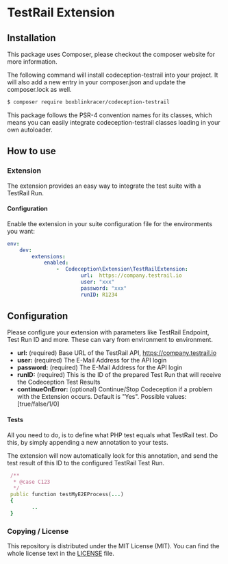 # TestRail Extension


## Installation

This package uses Composer, please checkout the composer website for more information.

The following command will install codeception-testrail into your project. 
It will also add a new entry in your composer.json and update the composer.lock as well.

```bash
$ composer require boxblinkracer/codeception-testrail
```

This package follows the PSR-4 convention names for its classes, which means you can easily integrate codeception-testrail classes loading in your own autoloader.


## How to use

### Extension
The extension provides an easy way to integrate the test suite with a TestRail Run.

#### Configuration
Enable the extension in your suite configuration file for the environments you want:

```yaml
env:
    dev:
        extensions:
            enabled:
                -  Codeception\Extension\TestRailExtension:
                        url:  https://company.testrail.io
                        user: "xxx"
                        password: "xxx"
                        runID: R1234
```


## Configuration
Please configure your extension with
parameters like TestRail Endpoint, Test Run ID and more.
These can vary from environment to environment.

* **url:** (required) Base URL of the TestRail API, https://company.testrail.io
* **user:** (required) The E-Mail Address for the API login
* **password:** (required) The E-Mail Address for the API login
* **runID:** (required) This is the ID of the prepared Test Run that will receive the Codeception Test Results
* **continueOnError:** (optional) Continue/Stop Codeception if a problem with the Extension occurs. Default is "Yes". Possible values: [true/false/1/0]


#### Tests
All you need to do, is to define what PHP test equals what TestRail test.
Do this, by simply appending a new annotation to your tests.

The extension will now automatically look for this annotation, and send the test result
of this ID to the configured TestRail Test Run.

```ruby
 /**
  * @case C123
  */
 public function testMyE2EProcess(...)
 {
        ..
 }
```


### Copying / License
This repository is distributed under the MIT License (MIT). You can find the whole license text in the [LICENSE](LICENSE) file.

